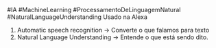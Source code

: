 #IA #MachineLearning #ProcessamentoDeLinguagemNatural #NaturalLanguageUnderstanding
Usado na Alexa
1. Automatic speech recognition -> Converte o que falamos para texto
2. Natural Language Understanding -> Entende o que está sendo dito.